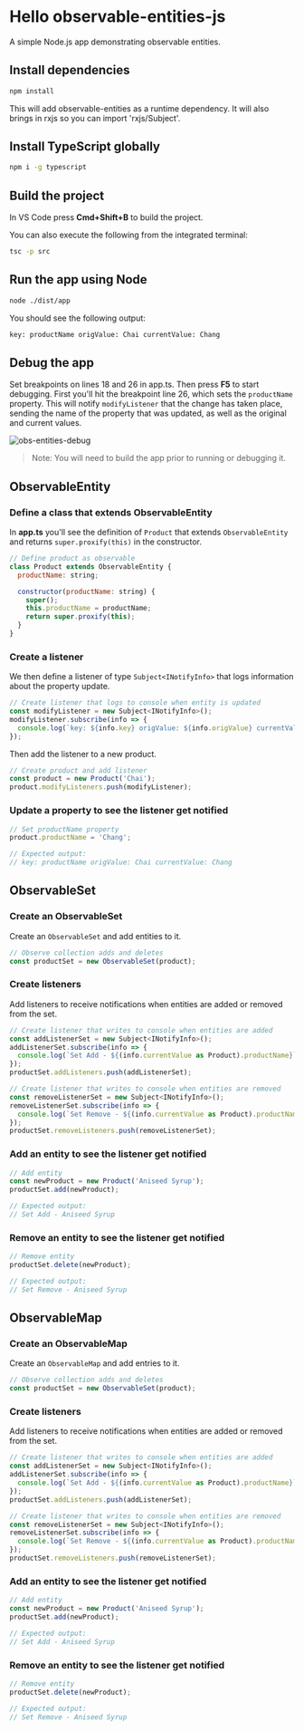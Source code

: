 # Hello observable-entities-js

A simple Node.js app demonstrating observable entities.

## Install dependencies

```bash
npm install
```

This will add observable-entities as a runtime dependency. It will also brings in rxjs so you can import 'rxjs/Subject'.

## Install TypeScript globally

```bash
npm i -g typescript
```

## Build the project

In VS Code press **Cmd+Shift+B** to build the project.

You can also execute the following from the integrated terminal:

```bash
tsc -p src
```

## Run the app using Node

```bash
node ./dist/app
```

You should see the following output:

```bash
key: productName origValue: Chai currentValue: Chang
```

## Debug the app

Set breakpoints on lines 18 and 26 in app.ts. Then press **F5** to start debugging. First you'll hit the breakpoint line 26, which sets the `productName` property.  This will notify `modifyListener` that the change has taken place, sending the name of the property that was updated, as well as the original and current values.

![obs-entities-debug](https://user-images.githubusercontent.com/2836367/30654763-835112de-9df4-11e7-8d40-6416a7f95dd6.gif)

> Note: You will need to build the app prior to running or debugging it.

## ObservableEntity

### Define a class that extends ObservableEntity

In **app.ts** you'll see the definition of `Product` that extends `ObservableEntity` and returns `super.proxify(this)` in the constructor.

```js
// Define product as observable
class Product extends ObservableEntity {
  productName: string;

  constructor(productName: string) {
    super();
    this.productName = productName;
    return super.proxify(this);
  }
}
```

### Create a listener

We then define a listener of type `Subject<INotifyInfo>` that logs information about the property update.

```js
// Create listener that logs to console when entity is updated
const modifyListener = new Subject<INotifyInfo>();
modifyListener.subscribe(info => {
  console.log(`key: ${info.key} origValue: ${info.origValue} currentValue: ${info.currentValue}`)
});
```

Then add the listener to a new product.

```js
// Create product and add listener
const product = new Product('Chai');
product.modifyListeners.push(modifyListener);
```

### Update a property to see the listener get notified

```js
// Set productName property
product.productName = 'Chang';

// Expected output:
// key: productName origValue: Chai currentValue: Chang
```

## ObservableSet

### Create an ObservableSet

Create an `ObservableSet` and add entities to it.

```js
// Observe collection adds and deletes
const productSet = new ObservableSet(product);
```

### Create listeners

Add listeners to receive notifications when entities are added or removed from the set.

```js
// Create listener that writes to console when entities are added
const addListenerSet = new Subject<INotifyInfo>();
addListenerSet.subscribe(info => {
  console.log(`Set Add - ${(info.currentValue as Product).productName}`)
});
productSet.addListeners.push(addListenerSet);

// Create listener that writes to console when entities are removed
const removeListenerSet = new Subject<INotifyInfo>();
removeListenerSet.subscribe(info => {
  console.log(`Set Remove - ${(info.currentValue as Product).productName}`)
});
productSet.removeListeners.push(removeListenerSet);
```

### Add an entity to see the listener get notified

```js
// Add entity
const newProduct = new Product('Aniseed Syrup');
productSet.add(newProduct);

// Expected output:
// Set Add - Aniseed Syrup
```

### Remove an entity to see the listener get notified

```js
// Remove entity
productSet.delete(newProduct);

// Expected output:
// Set Remove - Aniseed Syrup
```

## ObservableMap

### Create an ObservableMap

Create an `ObservableMap` and add entries to it.

```js
// Observe collection adds and deletes
const productSet = new ObservableSet(product);
```

### Create listeners

Add listeners to receive notifications when entities are added or removed from the set.

```js
// Create listener that writes to console when entities are added
const addListenerSet = new Subject<INotifyInfo>();
addListenerSet.subscribe(info => {
  console.log(`Set Add - ${(info.currentValue as Product).productName}`)
});
productSet.addListeners.push(addListenerSet);

// Create listener that writes to console when entities are removed
const removeListenerSet = new Subject<INotifyInfo>();
removeListenerSet.subscribe(info => {
  console.log(`Set Remove - ${(info.currentValue as Product).productName}`)
});
productSet.removeListeners.push(removeListenerSet);
```

### Add an entity to see the listener get notified

```js
// Add entity
const newProduct = new Product('Aniseed Syrup');
productSet.add(newProduct);

// Expected output:
// Set Add - Aniseed Syrup
```

### Remove an entity to see the listener get notified

```js
// Remove entity
productSet.delete(newProduct);

// Expected output:
// Set Remove - Aniseed Syrup
```
 